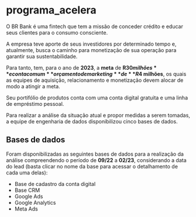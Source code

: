 # programa_acelera

O BR Bank é uma fintech que tem a missão de conceder crédito e educar seus clientes para o consumo consciente.

A empresa teve aporte de seus investidores por determinado tempo e, atualmente, busca o caminho para monetização de sua operação para garantir sua sustentabilidade.

Para tanto, tem, para o ano de **2023**, a **meta** de **R$30 milhões** e conta com um **orçamento de marketing** de **R$4 milhões**, os quais as equipes de aquisição, relacionamento e monetização devem alocar de modo a atingir a meta.

Seu portifólio de produtos conta com uma conta digital gratuita e uma linha de empréstimo pessoal.

Para realizar a análise da situação atual e propor medidas a serem tomadas, a equipe de engenharia de dados disponibilizou cinco bases de dados.

## Bases de dados

Foram disponibilizadas as seguintes bases de dados para a realização da análise compreendendo o período de **09/22** a **02/23**, considerando a data do lead (basta clicar no nome da base para acessar o detalhamento de cada uma delas):

- Base de cadastro da conta digital
- Base CRM
- Google Ads
- Google Analytics
- Meta Ads
